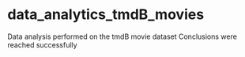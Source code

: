 # data_analytics_tmdB_movies
Data analysis performed on the tmdB movie dataset
Conclusions were reached successfully


